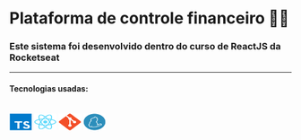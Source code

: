 <h1>Plataforma de controle financeiro 🚀💵</h1>

<h3>Este sistema foi desenvolvido dentro do curso de <b>ReactJS</b> da Rocketseat</h3>

<hr>

<h4>Tecnologias usadas:</h4>

<div style="display: inline_block"><br>
  <img align="center" alt="TS" height="30" width="40" src="https://raw.githubusercontent.com/devicons/devicon/master/icons/typescript/typescript-plain.svg">
  <img align="center" alt="React JS" height="30" width="40" src="https://raw.githubusercontent.com/devicons/devicon/master/icons/react/react-original.svg">
  <img align="center" alt="Git" height="30" width="40" src="https://raw.githubusercontent.com/devicons/devicon/master/icons/git/git-plain.svg">
  <img align="center" alt="Git" height="30" width="40" src="https://raw.githubusercontent.com/devicons/devicon/master/icons/yarn/yarn-original.svg">
</div>
